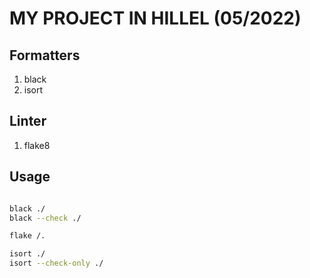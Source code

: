 # MY PROJECT IN HILLEL (05/2022)


## Formatters

1. black
2. isort

## Linter

1. flake8

## Usage

```bash

black ./
black --check ./

flake /.

isort ./
isort --check-only ./

```